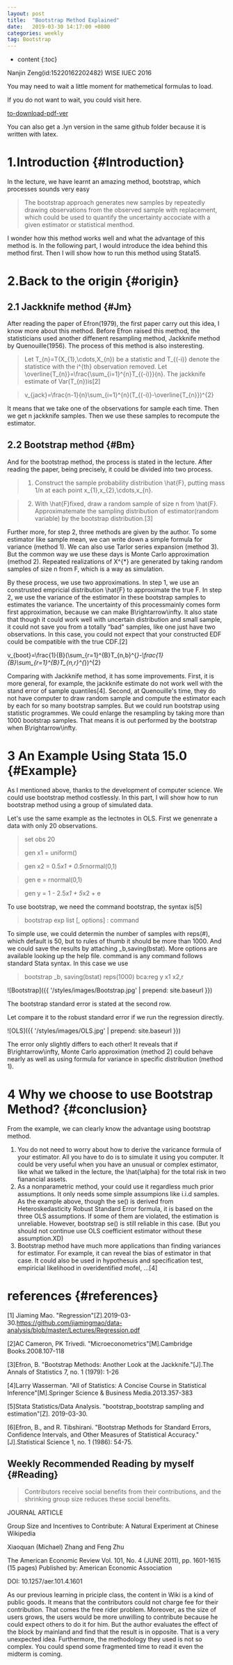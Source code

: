```yaml
---
layout: post
title:  "Bootstrap Method Explained"
date:   2019-03-30 14:17:00 +0800
categories: weekly
tag: Bootstrap
---
```


* content
{:toc}

<script type="text/javascript" src="http://cdn.mathjax.org/mathjax/latest/MathJax.js?config=default"></script>


Nanjin Zeng(id:15220162202482) WISE IUEC 2016

You may need to wait a little moment for mathemetical formulas to load. 

If you do not want to wait, you could visit here.
 
[to-download-pdf-ver](https://github.com/NanjinZeng/Microeconometrics/blob/master/HW/2019-03-30-Bootstrap_Method_Explained.pdf)

You can also get a .lyn version in the same github folder because it is written with latex.

1.Introduction		{#Introduction}
====================================
In the lecture, we have learnt an amazing method, bootstrap, which processes sounds very easy
>The bootstrap approach generates new samples by repeatedly drawing observations from the observed sample with replacement, which could be used to quantify the uncertainty accociate with a given estimator or statistical menthod.

I wonder how this method works well and what the advantage of this method is. In the following part, I would introduce the idea behind this method first. Then I will show how to run this method using Stata15.


2.Back to the origin		{#origin}
====================================

2.1 Jackknife method	{#Jm}
------------------------------------
After reading the paper of Efron(1979), the first paper carry out this idea, I know more about this method. Before Efron raised this method, the statisticians used another diffenent resampling method, Jackknife method by Quenouille(1956). The process of this method is also insteresting.
>Let T_{n}=T(X_{1},\cdots,X_{n}) be a statistic and T_{(-i)} denote the statistice with the i^{th} observation removed. Let \overline{T_{n}}=\frac{\sum_{i=1}^{n}T_{(-i)}}{n}. The jackknife estimate of Var(T_{n})is[2]

>v_{jack}=\frac{n-1}{n}\sum_{i=1}^{n}(T_{(-i)}-\overline{T_{n}})^{2}

It means that we take one of the observations for sample each time. Then we get n jackknife samples. Then we use these samples to recompute the estimator.

2.2 Bootstrap method	{#Bm}
------------------------------------
And for the bootstrap method, the process is stated in the lecture. After reading the paper, being precisely, it could be divided into two process.
>1. Construct the sample probability distribution \hat{F}, putting mass 1/n at each point x_{1},x_{2},\cdots,x_{n}.

>2. With \hat{F}fixed, draw a random sample of size n from \hat{F}. Approximatemate the sampling distribution of estimator(random variable) by the bootstrap distribution.[3]

Further more, for step 2, three methods are given by the author. To some estimator like sample mean, we can write down a simple formula for variance (method 1). We can also use Tarlor series expansion (method 3). But the common way we use these days is Monte Carlo approximation (method 2). Repeated realizations of X^{*} are generated by taking random samples of size n from F, which is a way as simulation.

By these process, we use two approximations. In step 1, we use an construsted empricial distribution \hat{F} to approximate the true F. In step 2, we use the variance of the estimator in these bootstrap samples to estimates the variance. The uncertainty of this processmainly comes form first approximation, because we can make B\rightarrow\infty. It also state that though it could work well with uncertain distribution and small sample, it could not save you from a totally “bad" samples, like one just have two observations. In this case, you could not expect that your constructed EDF could be compatible with the true CDF.[2]

v_{boot}=\frac{1}{B}(\sum_{r=1}^{B}T_{n,b}^{*}-\frac{1}{B}\sum_{r=1}^{B}T_{n,r}^{*})^{2}

Comparing with Jackknife method, it has some improvements. First, it is more general, for example, the jackknife estimate do not work well with the stand error of sample quantiles[4]. Second, at Quenouille's time, they do not have computer to draw random sample and compute the estimator each by each for so many bootstrap samples. But we could run bootstrap using statistic programmes. We could enlarge the resampling by taking more than 1000 bootstrap samples. That means it is out performed by the bootstrap when B\rightarrow\infty.


3 An Example Using Stata 15.0		{#Example}
====================================
As I mentioned above, thanks to the development of computer science. We could use bootstrap method costlessly. In this part, I will show how to run bootstrap method using a group of simulated data.

Let's use the same example as the lectnotes in OLS. First we genenrate a data with only 20 observations.

>set obs 20
>
>gen x1 = uniform()

>gen x2 = 0.5*x1 + 0.5*rnormal(0,1)

>gen e = rnormal(0,1)

>gen y = 1 - 2.5*x1 + 5*x2 + e

To use bootstrap, we need the command bootstrap, the syntax is[5]
>bootstrap exp list [, options] : command

To simple use, we could determin the number of samples with reps(#), which default is 50, but to rules of thumb it should be more than 1000. And we could save the results by attaching _b,saving(bstat). More options are available looking up the help file. command is any command follows standard Stata syntax. In this case we use

>bootstrap _b, saving(bstat) reps(1000) bca:reg y x1 x2,r

![Bootstrap]({{ '/styles/images/Bootstrap.jpg' | prepend: site.baseurl  }})

The bootstrap standard error is stated at the second row.

Let compare it to the robust standard error if we run the regression directly.

![OLS]({{ '/styles/images/OLS.jpg' | prepend: site.baseurl  }})

The error only slightly differs to each other! It reveals that if B\rightarrow\infty, Monte Carlo approximation (method 2) could behave nearly as well as using formula for variance in specific distribution (method 1).

4 Why we choose to use Bootstrap Method?		{#conclusion}
====================================
From the example, we can clearly know the advantage using bootstrap method.

1. You do not need to worry about how to derive the varicance formula of your estimator. All you have to do is to simulate it using you computer. It could be very useful when you have an unusual or complex estimator, like what we talked in the lecture, the \hat{\alpha} for the total risk in two fianancial assets.
2. As a nonparametric method, your could use it regardless much prior assumptions. It only needs some simple assumpions like i.i.d samples. As the example above, though the se() is derived from Heteroskedasticity Robust Standard Error formula, it is based on the three OLS assumptions. If some of them are violated, the estimation is unreliable. However, bootstrap se() is still reliable in this case. (But you should not continue use OLS coefficient estimator without these assumption.XD)
3. Bootstrap method have much more applications than finding variances for estimator. For example, it can reveal the bias of estimator in that case. It could also be used in hypothesuis and specification test, empiricial likelihood in overidentified mofel, ...[4]

references		{#references}
====================================
[1] Jiaming Mao. "Regression"[Z].2019-03-30.https://github.com/jiamingmao/data-analysis/blob/master/Lectures/Regression.pdf

[2]AC Cameron, PK Trivedi. "Microeconometrics"[M].Cambridge Books.2008.107-118

[3]Efron, B. "Bootstrap Methods: Another Look at the Jackknife."[J].The Annals of Statistics 7, no. 1 (1979): 1-26

[4]Larry Wasserman. "All of Statistics: A Concise Course in Statistical Inference"[M].Springer Science & Business Media.2013.357-383

[5]Stata Statistics/Data Analysis. "bootstrap_bootstrap sampling and estimation"[Z]. 2019-03-30.

[6]Efron, B., and R. Tibshirani. "Bootstrap Methods for Standard Errors, Confidence Intervals, and Other Measures of Statistical Accuracy."[J].Statistical Science 1, no. 1 (1986): 54-75.

Weekly Recommended Reading by myself					{#Reading}
------------------------------------

>Contributors receive social benefits from their contributions, and the shrinking group size reduces these social benefits.

JOURNAL ARTICLE

Group Size and Incentives to Contribute: A Natural Experiment at Chinese Wikipedia

Xiaoquan (Michael) Zhang and Feng Zhu

The American Economic Review Vol. 101, No. 4 (JUNE 2011), pp. 1601-1615 (15 pages) Published by: American Economic Association

DOI: 10.1257/aer.101.4.1601

As our previous learning in priciple class, the content in Wiki is a kind of public goods. It means that the contributors could not charge fee for their contribution. That comes the free rider problem. Moreover, as the size of users grows, the users would be more unwilling to contribute because he could expect others to do it for him. But the author evaluates the effect of the block by mainland and find that the result is in opposite. That is a very unexpected idea. Furthermore, the methodology they used is not so complex. You could spend some fragmented time to read it even the midterm is coming.